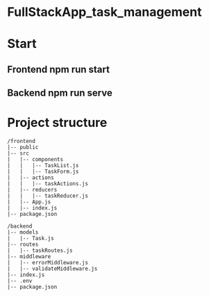 # FullStackApp_task_management

# Start
## Frontend npm run start
## Backend npm run serve


# Project structure

```
/frontend
|-- public
|-- src
|   |-- components
|   |   |-- TaskList.js
|   |   |-- TaskForm.js
|   |-- actions
|   |   |-- taskActions.js
|   |-- reducers
|   |   |-- taskReducer.js
|   |-- App.js
|   |-- index.js
|-- package.json

/backend
|-- models
|   |-- Task.js
|-- routes
|   |-- taskRoutes.js
|-- middleware
|   |-- errorMiddleware.js
|   |-- validateMiddleware.js
|-- index.js
|-- .env
|-- package.json


```
